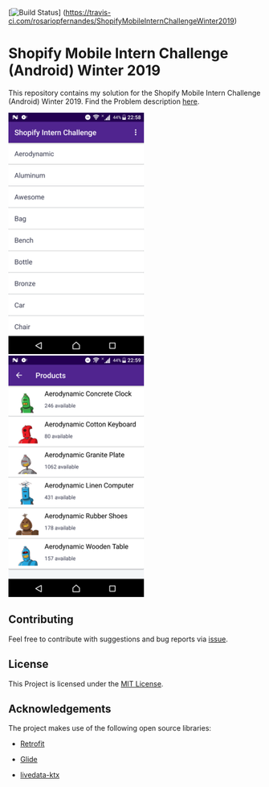 [![Build Status](https://travis-ci.com/rosariopfernandes/ShopifyMobileInternChallengeWinter2019.svg?branch=master)]
(https://travis-ci.com/rosariopfernandes/ShopifyMobileInternChallengeWinter2019)

# Shopify Mobile Intern Challenge (Android) Winter 2019

This repository contains my solution for the Shopify Mobile Intern Challenge (Android) Winter 2019.
Find the Problem description [here](Problem.md).

<img src="screenshots/tags_list_page.png" height="480" width="270" alt="Tags List Page"/>
<img src="screenshots/products_list_page.png" height="480" width="270" alt="Products List Page"/>

## Contributing
Feel free to contribute with suggestions and bug reports via
 [issue](https://github.com/rosariopfernandes/ShopifyMobileInternChallengeWinter2019/issues/new).

## License
This Project is licensed under the [MIT License](LICENSE).

## Acknowledgements

The project makes use of the following open source libraries:

- [Retrofit](http://square.github.io/retrofit/)

- [Glide](https://bumptech.github.io/glide/)

- [livedata-ktx](https://github.com/Shopify/livedata-ktx)
